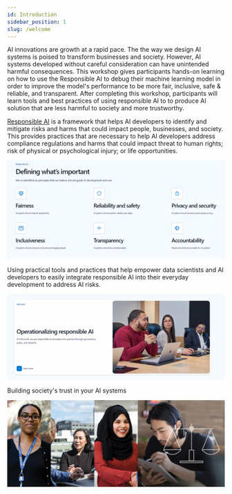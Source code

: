 ```yaml
---
id: Introduction
sidebar_position: 1
slug: /welcome
---
```


AI innovations are growth at a rapid pace.  The the way we design AI systems is poised to transform businesses and society. However, AI systems developed without careful consideration can have unintended harmful consequences. This workshop gives participants hands-on learning on how to use the Responsible AI to debug their machine learning model in order to improve the model's performance to be more fair, inclusive, safe & reliable, and transparent. After completing this workshop, participants will learn tools and best practices of using responsible AI to to produce AI solution that are less harmful to society and more trustworthy.

[Responsible AI](https://www.microsoft.com/en-us/ai/responsible-ai) is a framework that helps AI developers to identify and mitigate risks and harms that could impact people, businesses, and society. This provides practices that are necessary to help AI developers address compliance regulations and harms that could impact threat to human rights; risk of physical or psychological injury; or life opportunities. 

![](/img/tutorial/rai-holder2.png)

Using practical tools and practices that help empower data scientists and AI developers to easily integrate responsible AI into their everyday development to address AI risks.  

![](/img/tutorial/rai-placeholder1.png)

Building society's trust in your AI systems

![](/img/tutorial/rai-build-trust.png)
